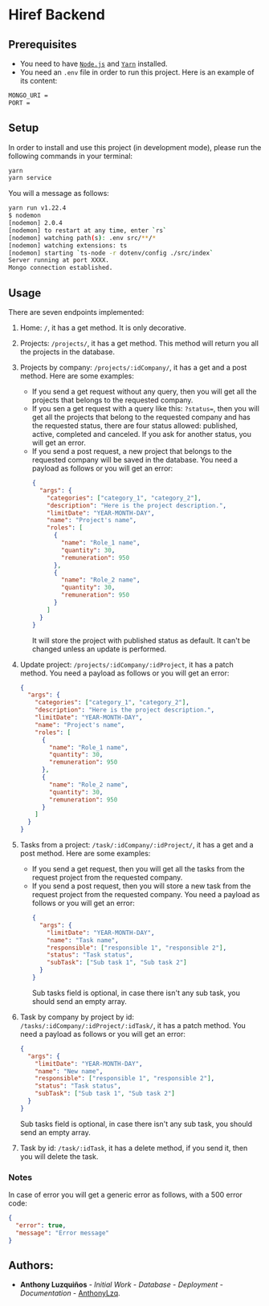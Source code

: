 # Hiref Backend

## Prerequisites

- You need to have [`Node.js`](https://nodejs.org/en/) and [`Yarn`](https://yarnpkg.com/) installed.
- You need an `.env` file in order to run this project. Here is an example of its content:

```bash
MONGO_URI =
PORT =
```

## Setup

In order to install and use this project (in development mode), please run the following commands in your terminal:

```bash
yarn
yarn service
```

You will a message as follows:

```bash
yarn run v1.22.4
$ nodemon
[nodemon] 2.0.4
[nodemon] to restart at any time, enter `rs`
[nodemon] watching path(s): .env src/**/*
[nodemon] watching extensions: ts
[nodemon] starting `ts-node -r dotenv/config ./src/index`
Server running at port XXXX.
Mongo connection established.
```

## Usage

There are seven endpoints implemented:

1. Home: `/`, it has a get method. It is only decorative.
2. Projects: `/projects/`, it has a get method. This method will return you all the projects in the database.
3. Projects by company: `/projects/:idCompany/`, it has a get and a post method. Here are some examples:
   - If you send a get request without any query, then you will get all the projects that belongs to the requested company.
   - If you sen a get request with a query like this: `?status=`, then you will get all the projects that belong to the requested company and has the requested status, there are four status allowed: published, active, completed and canceled. If you ask for another status, you will get an error.
   - If you send a post request, a new project that belongs to the requested company will be saved in the database. You need a payload as follows or you will get an error:
     ```json
     {
       "args": {
         "categories": ["category_1", "category_2"],
         "description": "Here is the project description.",
         "limitDate": "YEAR-MONTH-DAY",
         "name": "Project's name",
         "roles": [
           {
             "name": "Role_1 name",
             "quantity": 30,
             "remuneration": 950
           },
           {
             "name": "Role_2 name",
             "quantity": 30,
             "remuneration": 950
           }
         ]
       }
     }
     ```
     It will store the project with published status as default. It can't be changed unless an update is performed.
4. Update project: `/projects/:idCompany/:idProject`, it has a patch method. You need a payload as follows or you will get an error:
   ```json
   {
     "args": {
       "categories": ["category_1", "category_2"],
       "description": "Here is the project description.",
       "limitDate": "YEAR-MONTH-DAY",
       "name": "Project's name",
       "roles": [
         {
           "name": "Role_1 name",
           "quantity": 30,
           "remuneration": 950
         },
         {
           "name": "Role_2 name",
           "quantity": 30,
           "remuneration": 950
         }
       ]
     }
   }
   ```
5. Tasks from a project: `/task/:idCompany/:idProject/`, it has a get and a post method. Here are some examples:
   - If you send a get request, then you will get all the tasks from the request project from the requested company.
   - If you send a post request, then you will store a new task from the request project from the requested company. You need a payload as follows or you will get an error:
     ```json
     {
       "args": {
         "limitDate": "YEAR-MONTH-DAY",
         "name": "Task name",
         "responsible": ["responsible 1", "responsible 2"],
         "status": "Task status",
         "subTask": ["Sub task 1", "Sub task 2"]
       }
     }
     ```
     Sub tasks field is optional, in case there isn't any sub task, you should send an empty array.
6. Task by company by project by id: `/tasks/:idCompany/:idProject/:idTask/`, it has a patch method. You need a payload as follows or you will get an error:

   ```json
   {
     "args": {
       "limitDate": "YEAR-MONTH-DAY",
       "name": "New name",
       "responsible": ["responsible 1", "responsible 2"],
       "status": "Task status",
       "subTask": ["Sub task 1", "Sub task 2"]
     }
   }
   ```

   Sub tasks field is optional, in case there isn't any sub task, you should send an empty array.

7. Task by id: `/task/:idTask`, it has a delete method, if you send it, then you will delete the task.

### Notes

In case of error you will get a generic error as follows, with a 500 error code:

```json
{
  "error": true,
  "message": "Error message"
}
```

## Authors:

- **Anthony Luzquiños** - _Initial Work_ - _Database_ - _Deployment_ - _Documentation_ - [AnthonyLzq](https://github.com/AnthonyLzq).
